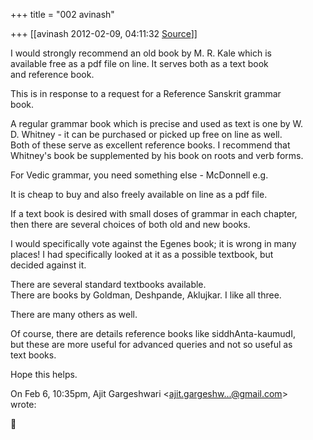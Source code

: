+++
title = "002 avinash"

+++
[[avinash	2012-02-09, 04:11:32 [Source](https://groups.google.com/g/samskrita/c/96AtbmJvpiA)]]



I would strongly recommend an old book by M. R. Kale which is  
available free as a pdf file on line. It serves both as a text book  
and reference book.  
  
This is in response to a request for a Reference Sanskrit grammar  
book.  
  
A regular grammar book which is precise and used as text is one by W.  
D. Whitney - it can be purchased or picked up free on line as well.  
Both of these serve as excellent reference books. I recommend that  
Whitney's book be supplemented by his book on roots and verb forms.  
  
For Vedic grammar, you need something else - McDonnell e.g.  
  
It is cheap to buy and also freely available on line as a pdf file.  
  
If a text book is desired with small doses of grammar in each chapter,  
then there are several choices of both old and new books.  
  
I would specifically vote against the Egenes book; it is wrong in many  
places! I had specifically looked at it as a possible textbook, but  
decided against it.  
  
There are several standard textbooks available.  
There are books by Goldman, Deshpande, Aklujkar. I like all three.  
  
There are many others as well.  
  
Of course, there are details reference books like siddhAnta-kaumudI,  
but these are more useful for advanced queries and not so useful as  
text books.  
  
Hope this helps.  
  
  
On Feb 6, 10:35pm, Ajit Gargeshwari \<[ajit.gargeshw...@gmail.com]()\>  
wrote:  



